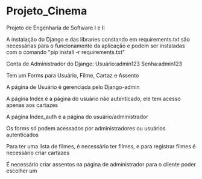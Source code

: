 # Projeto_Cinema
Projeto de Engenharia de Software I e II

A instalação do Django e das libraries constando em requirements.txt são necessárias para o funcionamento
da aplicação e podem ser instaladas com o comando "pip install -r requirements.txt"

Conta de Administrador do Django:
Usuário:admin123
Senha:admin123

Tem um Forms para Usuário, Filme, Cartaz e Assento

A página de Usuário é gerenciada pelo Django-admin

A página Index é a página do usuário não autenticado, ele tem acesso apenas aos cartazes

A página Index_auth é a página do usuário/administrador

Os forms só podem acessados por administradores ou usuários autenticados

Para ter uma lista de filmes, é necessário ter filmes, e para registrar filmes é necessário criar cartazes

É necessário criar assentos na página de administrador para o cliente poder escolher um

